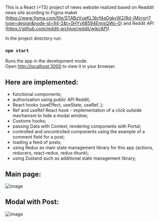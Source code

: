 This is a React (+TS) project of news website realized based on Readdit news site acording to Figma maket (https://www.figma.com/file/STABzVueKL3brf4aOgkvW2/Rd-(Mirror)?type=design&node-id=94-2&t=0HYy6B594EmjsQWo-0)
and Reddit API (https://github.com/reddit-archive/reddit/wiki/API).

In the project directory run:
### `npm start`

Runs the app in the development mode.\
Open [http://localhost:3000](http://localhost:3000) to view it in your browser.

## Here are implemented:
- functional components;
- authorization using public API Reddit;
- React hooks (useEffect, useState, useRef..);
- Ref and useRef React hook - implementation of a click outside mechanism to hide a modal window;
- Customs hooks;
- passing Data with Context, rendering components with Portal;
- controlled and uncontrolled components using the example of a comment field for a post;
- loading a feed of posts;
- using Redux as main state management library for this app (actions, reducers, react-redux, redux-thunk);
- using Zustand such as additional state management library;

## Main page:
![image](https://github.com/IShabarina/Reddit-site-mirror/assets/81320062/6757c770-b41e-49f3-9644-863489095e1c)

## Modal with Post:
![image](https://github.com/IShabarina/Reddit-site-mirror/assets/81320062/d7f0c407-432d-4d1f-82dc-5efffffd7c9e)

